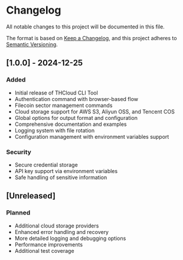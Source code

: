 # Changelog

All notable changes to this project will be documented in this file.

The format is based on [Keep a Changelog](https://keepachangelog.com/en/1.0.0/),
and this project adheres to [Semantic Versioning](https://semver.org/spec/v2.0.0.html).

## [1.0.0] - 2024-12-25

### Added
- Initial release of THCloud CLI Tool
- Authentication command with browser-based flow
- Filecoin sector management commands
- Cloud storage support for AWS S3, Aliyun OSS, and Tencent COS
- Global options for output format and configuration
- Comprehensive documentation and examples
- Logging system with file rotation
- Configuration management with environment variables support

### Security
- Secure credential storage
- API key support via environment variables
- Safe handling of sensitive information

## [Unreleased]

### Planned
- Additional cloud storage providers
- Enhanced error handling and recovery
- More detailed logging and debugging options
- Performance improvements
- Additional test coverage
